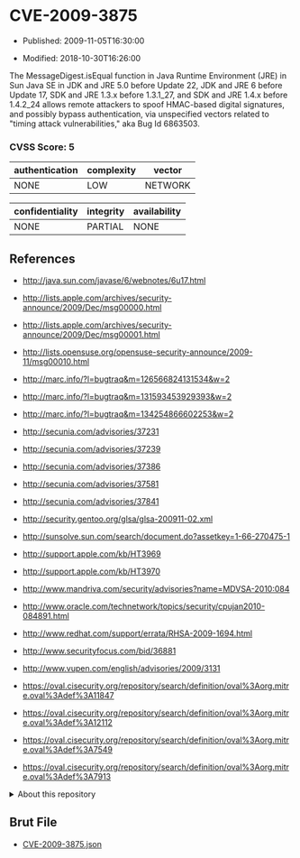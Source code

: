 # CVE-2009-3875

- Published: 2009-11-05T16:30:00

- Modified: 2018-10-30T16:26:00

The MessageDigest.isEqual function in Java Runtime Environment (JRE) in Sun Java SE in JDK and JRE 5.0 before Update 22, JDK and JRE 6 before Update 17, SDK and JRE 1.3.x before 1.3.1_27, and SDK and JRE 1.4.x before 1.4.2_24 allows remote attackers to spoof HMAC-based digital signatures, and possibly bypass authentication, via unspecified vectors related to "timing attack vulnerabilities," aka Bug Id 6863503.

### CVSS Score: **5**

| authentication | complexity | vector |
| --- | --- | --- |
| NONE | LOW | NETWORK |

| confidentiality | integrity | availability |
| --- | --- | --- |
| NONE | PARTIAL | NONE |

## References

* http://java.sun.com/javase/6/webnotes/6u17.html

* http://lists.apple.com/archives/security-announce/2009/Dec/msg00000.html

* http://lists.apple.com/archives/security-announce/2009/Dec/msg00001.html

* http://lists.opensuse.org/opensuse-security-announce/2009-11/msg00010.html

* http://marc.info/?l=bugtraq&m=126566824131534&w=2

* http://marc.info/?l=bugtraq&m=131593453929393&w=2

* http://marc.info/?l=bugtraq&m=134254866602253&w=2

* http://secunia.com/advisories/37231

* http://secunia.com/advisories/37239

* http://secunia.com/advisories/37386

* http://secunia.com/advisories/37581

* http://secunia.com/advisories/37841

* http://security.gentoo.org/glsa/glsa-200911-02.xml

* http://sunsolve.sun.com/search/document.do?assetkey=1-66-270475-1

* http://support.apple.com/kb/HT3969

* http://support.apple.com/kb/HT3970

* http://www.mandriva.com/security/advisories?name=MDVSA-2010:084

* http://www.oracle.com/technetwork/topics/security/cpujan2010-084891.html

* http://www.redhat.com/support/errata/RHSA-2009-1694.html

* http://www.securityfocus.com/bid/36881

* http://www.vupen.com/english/advisories/2009/3131

* https://oval.cisecurity.org/repository/search/definition/oval%3Aorg.mitre.oval%3Adef%3A11847

* https://oval.cisecurity.org/repository/search/definition/oval%3Aorg.mitre.oval%3Adef%3A12112

* https://oval.cisecurity.org/repository/search/definition/oval%3Aorg.mitre.oval%3Adef%3A7549

* https://oval.cisecurity.org/repository/search/definition/oval%3Aorg.mitre.oval%3Adef%3A7913

<details>
<summary>About this repository</summary> 

  This repository is part of the project [Live Hack CVE](https://github.com/Live-Hack-CVE). Main website can be found [www.live-hack.org](https://www.live-hack.org) 
  
  Made by [Sn0wAlice](https://github.com/Sn0wAlice) for the people that care about security and need to have a feed of the latest CVEs. Hope you enjoy it, don't forget to star the repo and follow me on [Twitter](https://twitter.com/Sn0wAlice) and [Github](https://github.com/Sn0wAlice). And that is my [personnal website](https://www.alice-snow.me/)

  - [Home Page](https://github.com/Live-Hack-CVE)
  - [Framework](https://github.com/Live-Hack-CVE/cve-framework)
  - [CVE database](https://github.com/Live-Hack-CVE/full_database)
  - [Changelog](https://github.com/Live-Hack-CVE/Changelog)
</details>

## Brut File

* [CVE-2009-3875.json](https://raw.githubusercontent.com/Live-Hack-CVE/full_database/main/cves/2009/CVE-2009-3875.json)

